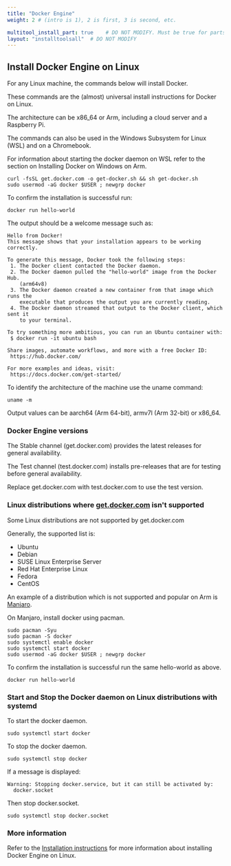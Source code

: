 ```yaml
---
title: "Docker Engine"
weight: 2 # (intro is 1), 2 is first, 3 is second, etc.

multitool_install_part: true    # DO NOT MODIFY. Must be true for parts of multi-tools to ensure correct navigation
layout: "installtoolsall"  # DO NOT MODIFY
---
```


## Install Docker Engine on Linux

For any Linux machine, the commands below will install Docker.

These commands are the (almost) universal install instructions for Docker on Linux.

The architecture can be x86_64 or Arm, including a cloud server and a Raspberry Pi.

The commands can also be used in the Windows Subsystem for Linux (WSL) and on a Chromebook.

For information about starting the docker daemon on WSL refer to the section on Installing Docker on Windows on Arm.

```console
curl -fsSL get.docker.com -o get-docker.sh && sh get-docker.sh
sudo usermod -aG docker $USER ; newgrp docker
```

To confirm the installation is successful run:

```console
docker run hello-world
```

The output should be a welcome message such as:

```console
Hello from Docker!
This message shows that your installation appears to be working correctly.

To generate this message, Docker took the following steps:
 1. The Docker client contacted the Docker daemon.
 2. The Docker daemon pulled the "hello-world" image from the Docker Hub.
    (arm64v8)
 3. The Docker daemon created a new container from that image which runs the
    executable that produces the output you are currently reading.
 4. The Docker daemon streamed that output to the Docker client, which sent it
    to your terminal.

To try something more ambitious, you can run an Ubuntu container with:
 $ docker run -it ubuntu bash

Share images, automate workflows, and more with a free Docker ID:
 https://hub.docker.com/

For more examples and ideas, visit:
 https://docs.docker.com/get-started/

```

To identify the architecture of the machine use the uname command:

```console
uname -m
```
Output values can be aarch64 (Arm 64-bit), armv7l (Arm 32-bit) or x86_64. 

### Docker Engine versions

The Stable channel (get.docker.com) provides the latest releases for general availability.

The Test channel (test.docker.com) installs pre-releases that are for testing before general availability. 

Replace get.docker.com with test.docker.com to use the test version.

### Linux distributions where [get.docker.com](https://get.docker.com) isn't supported

Some Linux distributions are not supported by get.docker.com

Generally, the supported list is:
* Ubuntu
* Debian
* SUSE Linux Enterprise Server
* Red Hat Enterprise Linux
* Fedora
* CentOS

An example of a distribution which is not supported and popular on Arm is [Manjaro](https://manjaro.org).

On Manjaro, install docker using pacman.

```console
sudo pacman -Syu 
sudo pacman -S docker
sudo systemctl enable docker
sudo systemctl start docker
sudo usermod -aG docker $USER ; newgrp docker
```

To confirm the installation is successful run the same hello-world as above.

```console
docker run hello-world
```

### Start and Stop the Docker daemon on Linux distributions with systemd

To start the docker daemon.

```console
sudo systemctl start docker
```

To stop the docker daemon.

```console
sudo systemctl stop docker
```

If a message is displayed:

```console
Warning: Stopping docker.service, but it can still be activated by:
  docker.socket
```

Then stop docker.socket.

```console
sudo systemctl stop docker.socket
```

### More information

Refer to the [Installation instructions](https://docs.docker.com/engine/install/) for more information about installing Docker Engine on Linux.
